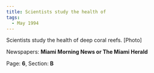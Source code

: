 ```yaml
---  
title: Scientists study the health of  
tags:  
  - May 1994  
---  
```

  
Scientists study the health of deep coral reefs. [Photo]  
  
Newspapers: **Miami Morning News or The Miami Herald**  
  
Page: **6**, Section: **B** 

